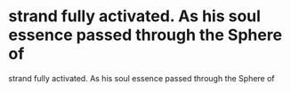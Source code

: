 # strand fully activated. As his soul essence passed through the Sphere of

strand fully activated. As his soul essence passed through the Sphere of